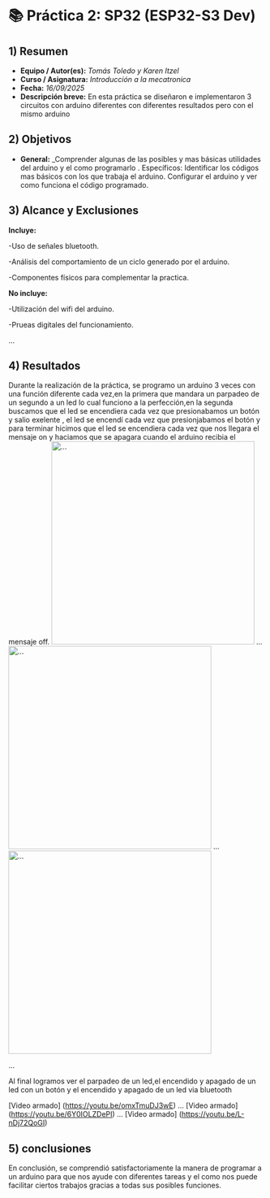# 📚 Práctica 2: SP32 (ESP32-S3 Dev)

## 1) Resumen

- **Equipo / Autor(es):** _Tomás Toledo y Karen Itzel_  
- **Curso / Asignatura:** _Introducción a la mecatronica_  
- **Fecha:** _16/09/2025_  
- **Descripción breve:** En esta práctica se diseñaron e implementaron 3 circuitos con arduino diferentes con diferentes resultados pero con el mismo arduino
## 2) Objetivos
- **General:** _Comprender algunas de las posibles y mas básicas utilidades del arduino y el como programarlo .
Específicos:
Identificar los códigos mas básicos con los que trabaja el arduino.
Configurar el arduino y ver como funciona el código programado.

## 3) Alcance y Exclusiones
**Incluye:**

-Uso de señales bluetooth.

-Análisis del comportamiento de un ciclo generado por el arduino.

-Componentes físicos para complementar la practica.

**No incluye:**

-Utilización del wifi del arduino.

-Prueas digitales del funcionamiento.

...


## 4) Resultados

Durante la realización de la práctica, se programo un arduino 3 veces con una función diferente cada vez,en la primera que mandara un parpadeo de un segundo a un led lo cual funciono a la perfección,en la segunda buscamos que el led se encendiera cada vez que presionabamos un botón y salio exelente , el led se encendí cada vez que presionjabamos el botón y para terminar hicimos que el led se encendiera cada vez que nos llegara el mensaje on y haciamos que se apagara cuando el arduino recibia el mensaje off.
<img src="recursos/imgs/20250919_134527000_iOS.png" alt="..." width="400px">
...
<img src="recursos/imgs/20250919_134533000_iOS.png" alt="..." width="400px">
...
<img src="recursos/imgs/20250919_134549000_iOS.png" alt="..." width="400px">

...

Al final logramos ver el parpadeo de un led,el encendido y apagado de un led con un botón y el encendido y apagado de un led via bluetooth

[Video armado] (https://youtu.be/omxTmuDJ3wE)
...
[Video armado] (https://youtu.be/6Y0IOLZDePI)
...
[Video armado] (https://youtu.be/L-nDj72QoGI)
## 5) conclusiones
En conclusión, se comprendió satisfactoriamente la manera de programar a un arduino para que nos ayude con diferentes tareas y el como nos puede facilitar ciertos trabajos gracias a todas sus posibles funciones.
